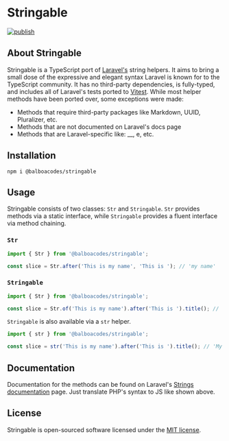 # Stringable

[![publish](https://github.com/balboacodes/stringable/actions/workflows/publish.yml/badge.svg)](https://github.com/balboacodes/stringable/actions/workflows/publish.yml)

## About Stringable

Stringable is a TypeScript port of [Laravel's](https://github.com/laravel/laravel) string helpers. It aims to bring a small dose of the expressive and elegant syntax Laravel is known for to the TypeScript community. It has no third-party dependencies, is fully-typed, and includes all of Laravel's tests ported to [Vitest](https://github.com/vitest-dev/vitest). While most helper methods have been ported over, some exceptions were made:

- Methods that require third-party packages like Markdown, UUID, Pluralizer, etc.
- Methods that are not documented on Laravel's docs page
- Methods that are Laravel-specific like: __, e, etc.

## Installation

`npm i @balboacodes/stringable`

## Usage

Stringable consists of two classes: `Str` and `Stringable`. `Str` provides methods via a static interface, while `Stringable` provides a fluent interface via method chaining.

### `Str`

```ts
import { Str } from '@balboacodes/stringable';

const slice = Str.after('This is my name', 'This is '); // 'my name'
```

### `Stringable`

```ts
import { Str } from '@balboacodes/stringable';

const slice = Str.of('This is my name').after('This is ').title(); // 'My Name'
```

`Stringable` is also available via a `str` helper.

```ts
import { str } from '@balboacodes/stringable';

const slice = str('This is my name').after('This is ').title(); // 'My Name'
```

## Documentation

Documentation for the methods can be found on Laravel's [Strings documentation](https://laravel.com/docs/12.x/strings) page. Just translate PHP's syntax to JS like shown above.

## License

Stringable is open-sourced software licensed under the [MIT license](https://opensource.org/licenses/MIT).
